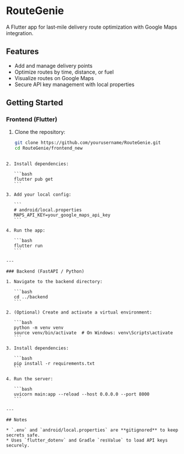 # RouteGenie

A Flutter app for last‑mile delivery route optimization with Google Maps integration.

## Features
- Add and manage delivery points
- Optimize routes by time, distance, or fuel
- Visualize routes on Google Maps
- Secure API key management with local properties

## Getting Started

### Frontend (Flutter)
1. Clone the repository:
   ```bash
   git clone https://github.com/yourusername/RouteGenie.git
   cd RouteGenie/frontend_new
````

2. Install dependencies:

   ```bash
   flutter pub get
   ```

3. Add your local config:

   ```
   # android/local.properties
   MAPS_API_KEY=your_google_maps_api_key
   ```

4. Run the app:

   ```bash
   flutter run
   ```

---

### Backend (FastAPI / Python)

1. Navigate to the backend directory:

   ```bash
   cd ../backend
   ```

2. (Optional) Create and activate a virtual environment:

   ```bash
   python -m venv venv
   source venv/bin/activate  # On Windows: venv\Scripts\activate
   ```

3. Install dependencies:

   ```bash
   pip install -r requirements.txt
   ```

4. Run the server:

   ```bash
   uvicorn main:app --reload --host 0.0.0.0 --port 8000
   ```

---

## Notes

* `.env` and `android/local.properties` are **gitignored** to keep secrets safe.
* Uses `flutter_dotenv` and Gradle `resValue` to load API keys securely.

